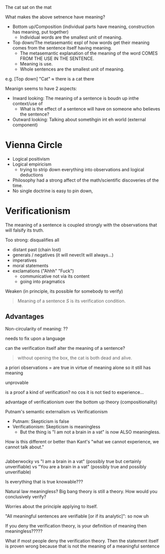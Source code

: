 

The cat sat on the mat

What makes the above setnence have meaning?
- Bottom up/Composition (individual parts have meaning, construction has meaning, put together)
  - Individual words are the smallest unit of meaning.
- Top down/The metasemantic expl of how words get their meaning comes from the sentence itself having meaning.
    - The metasemantic explanation of the meaning of the word COMES FROM THE USE IN THE SENTENCE. 
    - Meaning is use. 
    - Whole sentences are the smallest unit of meaning.

e.g. [Top down] "Cat" $\approx$ there is a cat there

Meanign seems to have 2 aspects:

- Inward looking: The meaning of a sentence is boudn up inthe context/use of
  - What is the effect of a sentence will have on someone who believes the sentence?
- Outward looking: Talking about sometihgin int eh world (external component)

# Vienna Circle

- Logical positivism 
- Logical empiricism
    - trying to strip down everything into observations and logical deductions
- Philosophy had a strong affect of the math/scientific discoveries of the time.
- No single doctrine is easy to pin down,

# Verificationism

The meaning of a sentence is coupled strongly with the observations that will falsify its truth.

Too strong: disqualifies all
- distant past (chain lost)
- generals / negatives (it will never/it will always...)
- imperatives
- moral statements
- exclamations ("Ahhh" "Fuck")
  - communicative not via its content
  - going into pragmatics

Weaken (in principle, its possible for somebody to verify)

> Meaning of a sentence $S$ is its verification condition.

## Advantages

Non-circularity of meaning: ??

needs to fix upon a language

can the verification itself alter the meaning of a sentence?

> without opening the box, the cat is both dead and alive.

a priori observations = are true in virtue of meaning alone so it still has meaning

unprovable 

is a proof a kind of verification? no cos it is not tied to experience...

advantage of verificationism over the bottom up theory (compositionality)

Putnam's semantic externalism vs Verificationism

- Putnam: Skepticism is false
- Verificationism: Skepticism is meaningless
  - But the thing is "I am not a brain in a vat" is now ALSO meaningless.

How is this different or better than Kant's "what we cannot experience, we cannot talk about."

## 

Jabberwocky vs 
"I am a brain in a vat" (possibly true but certainly unverifiable) vs
"You are a brain in a vat" (possibly true and possibly unverifiable)

Is everything that is true knowable???

Natural law meaningless? Big bang theory is still a theory. How would you conclusively verify?

Worries about the principle applying to itself.

"All meaningful sentences are verifiable [or if its analytic]": 
so now uh

If you deny the verification theory, is your definition of meaning then meaningless?????

What if most people deny the verification theory. Then the statement itself is 
proven wrong because that is not the meaning of a meaningful sentence

